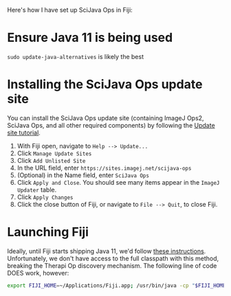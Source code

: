 Here's how I have set up SciJava Ops in Fiji:

# Ensure Java 11 is being used

`sudo update-java-alternatives` is likely the best 

# Installing the SciJava Ops update site

You can install the SciJava Ops update site (containing ImageJ Ops2, SciJava Ops, and all other required components) by following the [Update site tutorial](https://imagej.net/update-sites/following#add-update-sites). 

1. With Fiji open, navigate to `Help --> Update...`
2. Click `Manage Update Sites` 
3. Click `Add Unlisted Site`
4. In the URL field, enter `https://sites.imagej.net/scijava-ops`
5. (Optional) in the Name field, enter `SciJava Ops`
6. Click `Apply and Close`. You should see many items appear in the `ImageJ Updater` table.
7. Click `Apply Changes`
8. Click the close button of Fiji, or navigate to `File --> Quit`, to close Fiji.

# Launching Fiji

Ideally, until Fiji starts shipping Java 11, we'd follow [these instructions](https://forum.image.sc/t/run-fiji-or-imagej-headless-mode-with-java-11/73989/4). Unfortunately, we don't have access to the full classpath with this method, breaking the Therapi Op discovery mechanism. The following line of code DOES work, however:

```bash
export FIJI_HOME=~/Applications/Fiji.app; /usr/bin/java -cp "$FIJI_HOME/jars/*:$FIJI_HOME/jars/bio-formats/*:$FIJI_HOME/plugins/*" sc.fiji.Main
```



